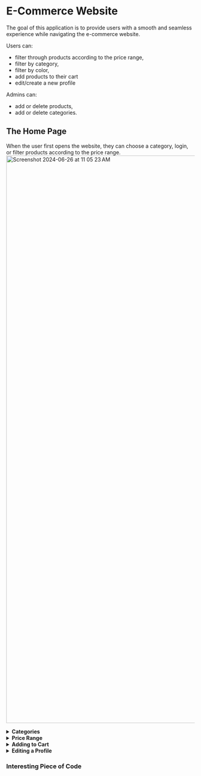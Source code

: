 # E-Commerce Website

The goal of this application is to provide users with a smooth and seamless experience while navigating the e-commerce website. 

Users can:
- filter through products according to the price range,
- filter by category,
- filter by color,
- add products to their cart
- edit/create a new profile

Admins can:
- add or delete products,
- add or delete categories.


## The Home Page

When the user first opens the website, they can choose a category, login, or filter products according to the price range. 
<img width="1512" alt="Screenshot 2024-06-26 at 11 05 23 AM" src="https://github.com/hibbaafzal/CapstoneThree_ECommerce/assets/166542360/ba27849a-6f00-4e76-a4a8-6acb4e8a75b4">


<details> 
  
  **<summary> Categories </summary>**


  ### Testing In Postman

  <img width="799" alt="Screenshot 2024-06-26 at 11 22 32 AM" src="https://github.com/hibbaafzal/CapstoneThree_ECommerce/assets/166542360/bb9d04bb-85b3-4831-ba74-fa574d367882">


  ### Add/Delete a Category 

  Only admins are allowed to add categories to the website.

  <img width="822" alt="Screenshot 2024-06-26 at 11 27 04 AM" src="https://github.com/hibbaafzal/CapstoneThree_ECommerce/assets/166542360/ac8de1dd-8f22-458b-a58d-e525bf981810">


Once the category is added, it will show up on the website.


<img width="359" alt="Screenshot 2024-06-26 at 11 27 49 AM" src="https://github.com/hibbaafzal/CapstoneThree_ECommerce/assets/166542360/33d627fd-9684-4a70-a12d-2d87081263b6">


Admins can also delete categories, and it will be deleted from the website. The admin has to specify which category id they would like to remove, and it will be removed. 



<img width="816" alt="Screenshot 2024-06-26 at 11 31 42 AM" src="https://github.com/hibbaafzal/CapstoneThree_ECommerce/assets/166542360/c7edd5bb-dcb2-473d-9a06-220804854c76">


<img width="356" alt="Screenshot 2024-06-26 at 11 32 25 AM" src="https://github.com/hibbaafzal/CapstoneThree_ECommerce/assets/166542360/3b486e99-8152-4305-b21d-70f8589720ea">




If a user wants to add/delete a category, it will result in an error. 


<img width="786" alt="Screenshot 2024-06-26 at 11 28 58 AM" src="https://github.com/hibbaafzal/CapstoneThree_ECommerce/assets/166542360/91aa3edd-7ea7-4685-a75c-4d976c315b95">


  
### Filter by Category


Users can filter products by the category.


<img width="347" alt="Screenshot 2024-06-26 at 11 13 49 AM" src="https://github.com/hibbaafzal/CapstoneThree_ECommerce/assets/166542360/a7145bf8-c525-4679-a59c-321ebcdfeadf">

Once they choose a category, only products from that category will be displpayed. 

<img width="1512" alt="Screenshot 2024-06-26 at 11 15 23 AM" src="https://github.com/hibbaafzal/CapstoneThree_ECommerce/assets/166542360/fc78dca0-23c9-4efe-bc26-3bec2073ac01">

  
</details>



<details> 
  
  **<summary> Price Range </summary>**


  ### Filter by Price

  Users can filter by the price, using the slider, and only products within that price range will be displayed. 

  
  <img width="836" alt="Screenshot 2024-06-26 at 11 17 49 AM" src="https://github.com/hibbaafzal/CapstoneThree_ECommerce/assets/166542360/932e1a0e-f211-418c-adb6-2548accd7a91">
  

  <img width="1116" alt="Screenshot 2024-06-26 at 11 18 57 AM" src="https://github.com/hibbaafzal/CapstoneThree_ECommerce/assets/166542360/34c51026-ee05-4f55-82b0-c3150c8f0307">


Shown below are products from the price range of 25-100 dollars. 

<img width="1135" alt="Screenshot 2024-06-26 at 1 37 15 PM" src="https://github.com/hibbaafzal/CapstoneThree_ECommerce/assets/166542360/d9cff0f8-0966-4015-9966-dba0f248c1de">




</details>



<details> 
  
  **<summary> Adding to Cart </summary>**

Users are also able to add products to their cart, view their cart, and clear their cart. When a user logs out, and logs back into their account, the cart items, are still avaliable for them to see.


A user must be logged in, in order to add products to their cart.

<img width="1326" alt="Screenshot 2024-06-26 at 11 43 38 AM" src="https://github.com/hibbaafzal/CapstoneThree_ECommerce/assets/166542360/4d13afb3-e500-4986-985a-5df262b3f46b">


When the user logs in, their cart is availiable for them to see. 

<img width="303" alt="Screenshot 2024-06-26 at 11 43 08 AM" src="https://github.com/hibbaafzal/CapstoneThree_ECommerce/assets/166542360/e8bb6b6f-382e-4829-99bb-1fa30769f42d">




View Cart:

<img width="1320" alt="Screenshot 2024-06-26 at 11 46 10 AM" src="https://github.com/hibbaafzal/CapstoneThree_ECommerce/assets/166542360/1ee5cecf-43d8-4d4d-abce-7491539d4546">


### Testing with Postman


Add a Product to Cart

<img width="787" alt="Screenshot 2024-06-26 at 11 47 56 AM" src="https://github.com/hibbaafzal/CapstoneThree_ECommerce/assets/166542360/980d9875-5ad0-4ff2-8625-305ab6f8626e">


Delete All Items From Cart


<img width="803" alt="Screenshot 2024-06-26 at 11 49 02 AM" src="https://github.com/hibbaafzal/CapstoneThree_ECommerce/assets/166542360/c31b7c07-c5ba-4683-a20a-a66049111c89">



Add Another Product To Cart/Get Cart

<img width="797" alt="Screenshot 2024-06-26 at 11 50 15 AM" src="https://github.com/hibbaafzal/CapstoneThree_ECommerce/assets/166542360/9236c4ca-a501-477e-a9f5-cffa97769a38">



<img width="821" alt="Screenshot 2024-06-26 at 11 50 58 AM" src="https://github.com/hibbaafzal/CapstoneThree_ECommerce/assets/166542360/19aa3ee1-7825-4a5f-84c8-0d31c2d1d305">


</details> 


<details> 
  
**<summary> Editing a Profile </summary>**

Users can also edit their profiles.

 <img width="1190" alt="Screenshot 2024-06-26 at 1 01 39 PM" src="https://github.com/hibbaafzal/CapstoneThree_ECommerce/assets/166542360/f274f034-29fc-4c3b-b18e-9f27c4bc5262">


Once a profile is edited in the website, it is updated in the database as well. 


<img width="738" alt="Screenshot 2024-06-26 at 1 07 22 PM" src="https://github.com/hibbaafzal/CapstoneThree_ECommerce/assets/166542360/a18f84c7-4671-4f4c-9920-47706eab2887">

</details> 

### Interesting Piece of Code




